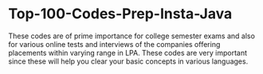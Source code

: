 # Top-100-Codes-Prep-Insta-Java
These codes are of prime importance for college semester exams and also for various online tests and interviews of the companies offering placements within varying range in LPA.  These codes are very important since these will help you clear your basic concepts in various languages.
